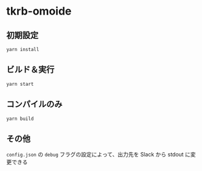 # tkrb-omoide

## 初期設定
`yarn install`

## ビルド＆実行
`yarn start`

## コンパイルのみ
`yarn build`

## その他

`config.json` の `debug` フラグの設定によって、出力先を Slack から stdout に変更できる
